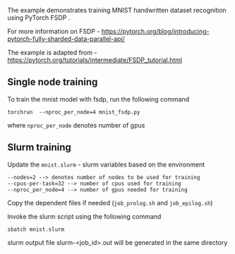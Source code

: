 The example demonstrates training MNIST handwritten dataset recognition using PyTorch FSDP .

For more information on FSDP - https://pytorch.org/blog/introducing-pytorch-fully-sharded-data-parallel-api/

The example is adapted from - https://pytorch.org/tutorials/intermediate/FSDP_tutorial.html

## Single node training

To train the mnist model with fsdp, run the following command

```
torchrun  --nproc_per_node=4 mnist_fsdp.py
```

where `nproc_per_node` denotes number of gpus

## Slurm training

Update the `mnist.slurm` - slurm variables based on the environment

```
--nodes=2 --> denotes number of nodes to be used for training
--cpus-per-task=32 --> number of cpus used for training
--nproc_per_node=4 --> number of gpus needed for training
```
Copy the dependent files if needed (`job_prolog.sh` and `job_epilog.sh`)

Invoke the slurm script using the following command

```
sbatch mnist.slurm
```

slurm output file slurm-<job_id>.out will be generated in the same directory




